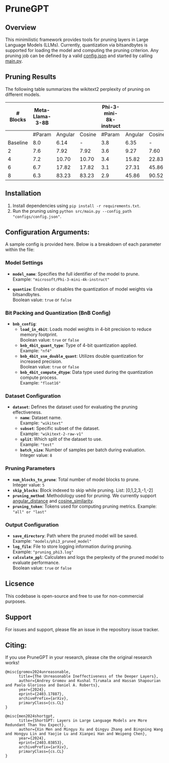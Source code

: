 # PruneGPT

## Overview
This minimilistic framework provides tools for pruning layers in Large Language Models (LLMs). Currently, quantization via bitsandbytes is supported for loading the model and computing the pruning criterion. Any pruning job can be defined by a valid [config.json](configs/config.json) and started by calling [main.py](src/main.py).

## Pruning Results

The following table summarizes the wikitext2 perplexity of pruning on different models.

| # Blocks | Meta-Llama-3-8B                  |                               |                  | Phi-3-mini-8k-instruct                      |                               |                  | Mistral-7B-Instruct-v0.3                  |                               |                  |
|----------|-------------------------|-------------------------------|------------------|---------------------------|-------------------------------|------------------|---------------------------|-------------------------------|------------------|
|          | #Param                  | Angular                       | Cosine           | #Param                    | Angular                       | Cosine           | #Param                    | Angular                       | Cosine           |
| Baseline | 8.0                        |  6.14                             |  -                |  3.8                         |  6.35                             |  -                |    7.2                       | 5.31                              |  -                |
| 2        |  7.6                       |  7.92                             |  7.92                |      3.6                     |  9.27                             |  7.60                |  6.8                         |  6.21                             |  7.68                |
| 4        |  7.2                       |   10.70                            |  10.70                |   3.4                        |  15.82                             |  22.83                |   6.4                        |  7.94                             |   13.67               |
| 6        |  6.7                       |   17.82                            |  17.82                |    3.1                       |  27.31                             |  45.86                |  5.9                         |  10.97                             |  16.17                |
| 8        |  6.3                       |   83.23                            | 83.23                 |   2.9                        |  45.86                             |  90.52                |   5.5                        |  23.93                             |  20.46                |

## Installation

1. Install dependencies using `pip install -r requirements.txt`.
2. Run the pruning using `python src/main.py --config_path "configs/config.json"`.

## Configuration Arguments:
A sample config is provided here. Below is a breakdown of each parameter within the file:

### Model Settings
- **`model_name`**: Specifies the full identifier of the model to prune.  
  Example: `"microsoft/Phi-3-mini-4k-instruct"`

- **`quantize`**: Enables or disables the quantization of model weights via bitsandbytes.  
  Boolean value: `true` or `false`

### Bit Packing and Quantization (BnB Config)
- **`bnb_config`**:
  - **`load_in_4bit`**: Loads model weights in 4-bit precision to reduce memory footprint.  
    Boolean value: `true` or `false`
  - **`bnb_4bit_quant_type`**: Type of 4-bit quantization applied.  
    Example: `"nf4"`
  - **`bnb_4bit_use_double_quant`**: Utilizes double quantization for increased precision.  
    Boolean value: `true` or `false`
  - **`bnb_4bit_compute_dtype`**: Data type used during the quantization compute process.  
    Example: `"float16"`

### Dataset Configuration
- **`dataset`**: Defines the dataset used for evaluating the pruning effectiveness.
  - **`name`**: Dataset name.  
    Example: `"wikitext"`
  - **`subset`**: Specific subset of the dataset.  
    Example: `"wikitext-2-raw-v1"`
  - **`split`**: Which split of the dataset to use.  
    Example: `"test"`
  - **`batch_size`**: Number of samples per batch during evaluation.  
    Integer value: `8`

### Pruning Parameters
- **`num_blocks_to_prune`**: Total number of model blocks to prune.  
  Integer value: `5`
- **`skip_blocks`**: Block indexed to skip while pruning.
  List: [0,1,2,3,-1,-2]
- **`pruning_method`**: Methodology used for pruning. We currently support [angular_distance](https://arxiv.org/abs/2403.17887) and [cosine_similarity](https://arxiv.org/abs/2403.03853).
- **`pruning_token`**: Tokens used for computing pruning metrics.
  Example: `"all" or "last"`

### Output Configuration
- **`save_directory`**: Path where the pruned model will be saved.  
  Example: `"models/phi3_pruned_model"`
- **`log_file`**: File to store logging information during pruning.  
  Example: `"pruning_phi3.log"`
- **`calculate_ppl`**: Calculates and logs the perplexity of the pruned model to evaluate performance.  
  Boolean value: `true` or `false`

## Licsence
This codebase is open-source and free to use for non-commercial purposes.

## Support
For issues and support, please file an issue in the repository issue tracker.

## Citing:

If you use PruneGPT in your research, please cite the original research works!

```bibtext
@misc{gromov2024unreasonable,
      title={The Unreasonable Ineffectiveness of the Deeper Layers}, 
      author={Andrey Gromov and Kushal Tirumala and Hassan Shapourian and Paolo Glorioso and Daniel A. Roberts},
      year={2024},
      eprint={2403.17887},
      archivePrefix={arXiv},
      primaryClass={cs.CL}
}
```
```bibtext
@misc{men2024shortgpt,
      title={ShortGPT: Layers in Large Language Models are More Redundant Than You Expect}, 
      author={Xin Men and Mingyu Xu and Qingyu Zhang and Bingning Wang and Hongyu Lin and Yaojie Lu and Xianpei Han and Weipeng Chen},
      year={2024},
      eprint={2403.03853},
      archivePrefix={arXiv},
      primaryClass={cs.CL}
}
```